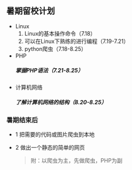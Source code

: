 ## 暑期留校计划
* Linux
  1. Linux的基本操作命令（7.18）
  2. 可以在Linux下熟练的进行编程（7.19-7.21）
  3. python爬虫（7.18-8.25）
* PHP
  ##### 掌握PHP语法（7.21-8.25）
* 计算机网络
  ##### 了解计算机网络的结构（8.20-8.25）
### 暑期结束后
* 1 把需要的代码或图片爬虫到本地
* 2 做出一个静态的简单的网页
	     
  > 附：以爬虫为主，先做爬虫，PHP为副
